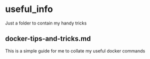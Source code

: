 # useful_info
Just a folder to contain my handy tricks

## docker-tips-and-tricks.md

This is a simple guide for me to collate my useful docker commands
